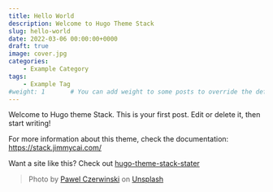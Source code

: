 ```yaml
---
title: Hello World
description: Welcome to Hugo Theme Stack
slug: hello-world
date: 2022-03-06 00:00:00+0000
draft: true
image: cover.jpg
categories:
    - Example Category
tags:
    - Example Tag
#weight: 1       # You can add weight to some posts to override the default sorting (date descending)
---
```


Welcome to Hugo theme Stack. This is your first post. Edit or delete it, then start writing!

For more information about this theme, check the documentation: https://stack.jimmycai.com/

Want a site like this? Check out [hugo-theme-stack-stater](https://github.com/CaiJimmy/hugo-theme-stack-starter)

> Photo by [Pawel Czerwinski](https://unsplash.com/@pawel_czerwinski) on [Unsplash](https://unsplash.com/)